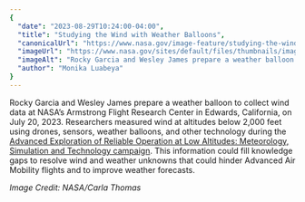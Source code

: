 ```yaml
---
{
  "date": "2023-08-29T10:24:00-04:00",
  "title": "Studying the Wind with Weather Balloons",
  "canonicalUrl": "https://www.nasa.gov/image-feature/studying-the-wind-with-weather-balloons",
  "imageUrl": "https://www.nasa.gov/sites/default/files/thumbnails/image/afrc2023-0119-17orig.jpg",
  "imageAlt": "Rocky Garcia and Wesley James prepare a weather balloon to collect wind data for the Advanced Exploration of Reliable Operation at Low Altitudes: Meteorology, Simulation and Technology campaign.",
  "author": "Monika Luabeya"
}
---
```


Rocky Garcia and Wesley James prepare a weather balloon to collect wind data at NASA’s Armstrong Flight Research Center in Edwards, California, on July 20, 2023. Researchers measured wind at altitudes below 2,000 feet using drones, sensors, weather balloons, and other technology during the [Advanced Exploration of Reliable Operation at Low Altitudes: Meteorology, Simulation and Technology campaign](https://www.nasa.gov/feature/nasa-armstrong-supports-wind-study). This information could fill knowledge gaps to resolve wind and weather unknowns that could hinder Advanced Air Mobility flights and to improve weather forecasts.

_Image Credit: NASA/Carla Thomas_
